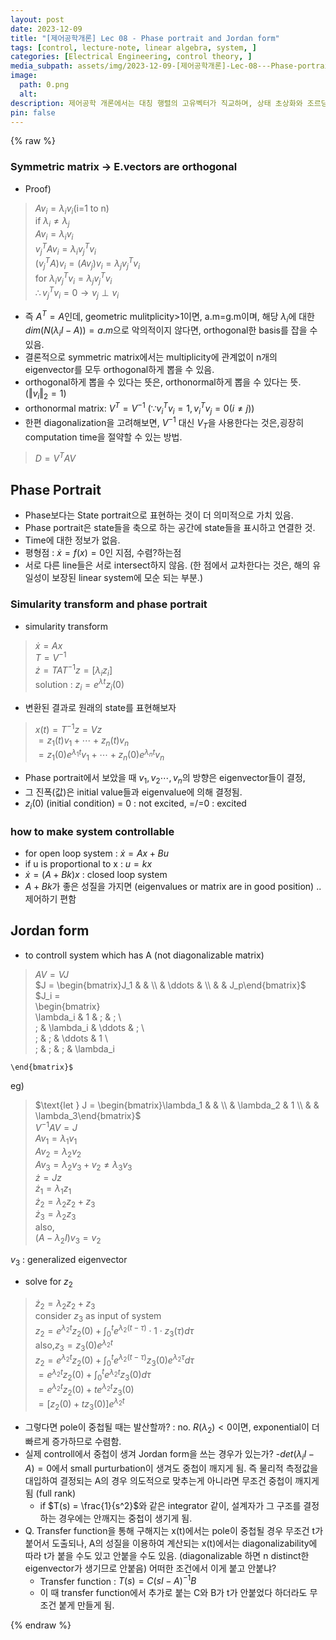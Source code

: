 ```yaml
---
layout: post
date: 2023-12-09
title: "[제어공학개론] Lec 08 - Phase portrait and Jordan form"
tags: [control, lecture-note, linear algebra, system, ]
categories: [Electrical Engineering, control theory, ]
media_subpath: assets/img/2023-12-09-[제어공학개론]-Lec-08---Phase-portrait-and-Jordan-form.md
image:
  path: 0.png
  alt:  
description: 제어공학 개론에서는 대칭 행렬의 고유벡터가 직교하며, 상태 초상화와 조르당 형식에 대한 내용을 다룹니다. 상태 초상화는 상태를 축으로 표시하고, 조르당 형식은 비대각화 가능한 시스템을 제어하는 방법을 설명합니다. 시스템의 제어 가능성을 높이기 위해 폐루프 시스템을 고려하며, 고유값과 고유벡터의 성질이 시스템의 동작에 미치는 영향을 논의합니다.
pin: false
---
```



{% raw %}


### Symmetric matrix -> E.vectors are orthogonal

- Proof)

> $Av_i=\lambda_i v_i \text{(i=1 to n)}$  
> $\text{if }\lambda_i \neq \lambda_j$  
> $Av_i = \lambda_i v_i$  
> $v_j^T Av_i = \lambda_i v_j^T v_i$  
> $(v_j^T A) v_i = (Av_j) v_i = \lambda_jv_j^T v_i$  
> $\text{for } \lambda_iv_j^T v_i = \lambda_j v_j^T v_i$  
> $\therefore v_j^T v_i = 0 \rightarrow v_j \perp v_i$

- 즉 $A^T=A$인데, geometric mulitplicity>1이면, a.m=g.m이며, 해당 $\lambda_i$에 대한 $dim(N(\lambda_i I -A))=a.m$으로 악의적이지 않다면, orthogonal한 basis를 잡을 수 있음.
- 결론적으로 symmetric matrix에서는 multiplicity에 관계없이 n개의 eigenvector를 모두 orthogonal하게 뽑을 수 있음.
- orthogonal하게 뽑을 수 있다는 뜻은, orthonormal하게 뽑을 수 있다는 뜻. ($\Vert v_i\Vert_2 = 1$)
- orthonormal matrix: $V^T = V^{-1}$ ($\because v_i^Tv_i = 1, v_i^Tv_j=0 (i\neq j)$)
- 한편 diagonalization을 고려해보면, $V^{-1}$ 대신 $V_T$을 사용한다는 것은,굉장히 computation time을 절약할 수 있는 방법.

> $D = V^TAV$


## Phase Portrait

- Phase보다는 State portrait으로 표현하는 것이 더 의미적으로 가치 있음.
- Phase portrait은 state들을 축으로 하는 공간에 state들을 표시하고 연결한 것.
- Time에 대한 정보가 없음.
- 평형점 : $\dot x = f(x)=0$인 지점, 수렴?하는점
- 서로 다른 line들은 서로 intersect하지 않음. (한 점에서 교차한다는 것은, 해의 유일성이 보장된 linear system에 모순 되는 부분.)

### Simularity transform and phase portrait

- simularity transform

> $\dot x = Ax$  
> $T = V^{-1}$  
> $\dot z = TAT^{-1} z = [\lambda_i z_i]$  
> $\text{solution : } z_i = e^{\lambda t} z_i(0)$

- 변환된 결과로 원래의 state를 표현해보자

> $x(t) = T^{-1}z = Vz$  
> $= z_1(t)v_1 + \cdots+z_n(t) v_n$  
> $= z_1(0)e^{\lambda_1t}v_1 +\cdots +z_n(0)e^{\lambda_nt}v_n$

- Phase portrait에서 보았을 때 $v_1, v_2 \cdots, v_n$의 방향은 eigenvector들이 결정,
- 그 진폭(값)은 initial value들과 eigenvalue에 의해 결정됨.
- $z_i(0)$ (initial condition) = 0 : not excited, =/=0 : excited

### how to make system controllable

- for open loop system : $\dot x = Ax+Bu$
- if u is proportional to x : $u=kx$
- $\dot x = (A+Bk)x$ : closed loop system
- $A+Bk$가 좋은 성질을 가지면 (eigenvalues or matrix are in good position) .. 제어하기 편함

## Jordan form

- to controll system which has A (not diagonalizable matrix)

> $AV= VJ$  
> $J = \begin{bmatrix}J_1 & & \\ & \ddots & \\ & & J_p\end{bmatrix}$  
> $J_i =  
> \begin{bmatrix}  
> \lambda_i & 1            & \;     & \;  \\  
> \;        & \lambda_i    & \ddots & \;  \\  
> \;        & \;           & \ddots & 1   \\  
> \;        & \;           & \;     & \lambda_i


	\end{bmatrix}$


eg)


> $\text{let } J = \begin{bmatrix}\lambda_1 & & \\ & \lambda_2 & 1 \\ & & \lambda_3\end{bmatrix}$  
> $V^{-1} A V = J$  
> $Av_1 = \lambda_1 v_1$  
> $Av_2 = \lambda_2 v_2$  
> $Av_3 =\lambda_2 v_3 + v_2 \neq \lambda_3 v_3$  
> $\dot z = J z$  
> $\dot z_1= \lambda_1 z_1$  
> $\dot z_2 = \lambda_2 z_2 + z_3$  
> $\dot z_3 = \lambda_2 z_3$  
> $\text{also,}$  
> $(A-\lambda_2 I) v_3 = v_2$


$v_3$ : generalized eigenvector

- solve for $z_2$

> $\dot z_2 = \lambda_2 z_2 + z_3$  
> consider $z_3$ as input of system  
> $z_2 = e^{\lambda_2 t} z_2(0) + \int_0^t e^{\lambda_2(t-\tau)} \cdot 1 \cdot z_3(\tau)d\tau$  
> $\text{also,} z_3 = z_3(0)e^{\lambda_2 t}$  
> $z_2 =  e^{\lambda_2 t} z_2(0) + \int_0^t e^{\lambda_2(t-\tau)}z_3(0)e^{\lambda_2 \tau}d\tau$  
> $=  e^{\lambda_2 t} z_2(0) + \int_0^t  e^{\lambda_2 t} z_3(0) d\tau$  
> $=  e^{\lambda_2 t} z_2(0)  + te^{\lambda_2 t}z_3(0)$  
> $= [z_2(0)+tz_3(0)]e^{\lambda_2t}$

- 그렇다면 pole이 중첩될 때는 발산할까? : no. $R(\lambda_2)<0$이면, exponential이 더 빠르게 증가하므로 수렴함.
- 실제 controll에서 중첩이 생겨 Jordan form을 쓰는 경우가 있는가?
-$det(\lambda_i I -A) = 0$에서 small purturbation이 생겨도 중첩이 깨지게 됨. 즉 물리적 측정값을 대입하여 결정되는 A의 경우 의도적으로 맞추는게 아니라면 무조건 중첩이 깨지게 됨 (full rank)
	- if $T(s) = \frac{1}{s^2}$와 같은 integrator 같이, 설계자가 그 구조를 결정하는 경우에는 안깨지는 중첩이 생기게 됨.
- Q. Transfer function을 통해 구해지는 x(t)에서는 pole이 중첩될 경우 무조건 t가 붙어서 도출되나, A의 성질을 이용하여 계산되는 x(t)에서는 diagonalizability에 따라 t가 붙을 수도 있고 안붙을 수도 있음. (diagonalizable 하면 n distinct한 eigenvector가 생기므로 안붙음) 어떠한 조건에서 이게 붙고 안붙냐?
	- Transfer function : $T(s) = C(sI-A)^{-1}B$
	- 이 때 transfer function에서 추가로 붙는 C와 B가 t가 안붙었다 하더라도 무조건 붙게 만들게 됨.

{% endraw %}

